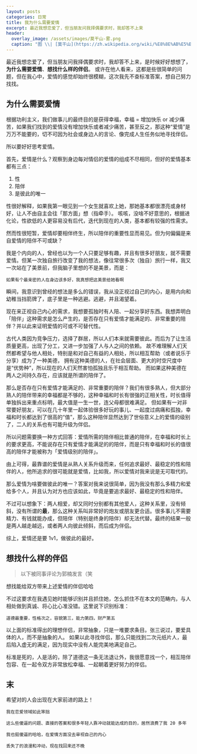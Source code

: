 ```yaml
---
layout: posts
categories: 日常
title: 我为什么需要爱情
excerpt: 最近我想恋爱了，但当朋友问我择偶要求时，我却答不上来
header:
  overlay_image: /assets/images/莫干山-雾.png
  caption: "图 \\| [莫干山](https://zh.wikipedia.org/wiki/%E8%8E%AB%E5%B9%B2%E5%B1%B1)"
---
```


最近我想恋爱了，但当朋友问我择偶要求时，我却答不上来，是时候好好想想了，**为什么需要爱情**、**想找什么样的伴侣**。
或许在他人看来，这都是些很简单的问题，但在我心中，爱情的感觉却始终很模糊，这次我先不查标准答案，想自己努力找找。

## 为什么需要爱情

根据功利主义，我们做事儿的最终目的是获得幸福，幸福 = 增加快乐 or 减少痛苦，如果我们找到的爱情没有增加快乐或者减少痛苦，甚至反之，那这种“爱情”是万万不能要的，切不可因为社会或身边人的言论、像完成人生任务似地寻找伴侣。

所以要好好思考爱情。

首先，爱情是什么？观察到身边每对情侣的爱情的组成不尽相同，但好的爱情基本都有三点：

1. 性
2. 陪伴
3. 是彼此的唯一

性很好解释，如果我第一眼见到一个女生就喜欢上她，那她基本都很漂亮或身材好，让人不由自主会往「那方面」想（指牵手）。
咳咳，没啥不好意思的，根据进化论，性欲低的人更容易没有后代，迭代到现在的人类，基本都有较强的性需求。

然而性很短暂，爱情却要相伴终生，所以陪伴的重要性显而易见。但为何偏偏是来自爱情的陪伴不可或缺？

我是个内向的人，曾经也以为一个人只要足够有趣，并且有很多好朋友，就不需要爱情。但某一次独自旅行改变了我的想法，像往常很多次（独自）旅行一样，我又一次站在了美景前，但我脑子里想的不是美景，而是：

```text
如果有个最亲密的人在身边该多好，我真想把这美景给她看啊
```

瞬间，我意识到曾经的想法是多么的错误，我从没正视过自己的内心，是用内向和幼稚当挡箭牌了，底子里是一种逃避。逃避，并且渴望着。

现在来正视自己内心的需求，我想要孤独时有人陪、一起分享好东西。我想弄明白「陪伴」这种需求是怎么产生的，是否存在只有爱情才能满足的、非常重要的陪伴？并以此来证明爱情的可或不可替代性。

古代人类因为竞争压力，选择了群居，所以人们本来就需要彼此。而后为了让生活质量更高，出现了分工，又进一步加强了人与人之间的依赖。
故不难理解人们天然都希望与他人相处，特别是和对自己有益的人相处，所以相互帮助（或者说乐于分享）成为了一种美德，
拥有这种美德的人，在社会层面、更大的时空尺度中是“优势种”，所以现在的人们天然害怕孤独且乐于相互帮助。
而如果这种美德在两人之间持久存在，应该就是所谓的陪伴了。

那么是否存在只有爱情才能满足的、非常重要的陪伴？我们有很多熟人，但大部分熟人的陪伴带来的幸福都是不够的，这种幸福和时长有很强的正相关性，时长值得单独拆出来重点标明，最大值是一生一世，连父母都很难满足。
但如果有一对非常要好朋友，可以在几十年里一起体验很多好玩的事儿、一起度过病痛和孤独，幸福和时长都达到了很高的“值”，那么这种陪伴显然达到了世俗意义上的爱情的级别了，二人的关系也有可能升级为伴侣。

所以问题需要换一种方式回答：爱情所需的陪伴相比普通的陪伴，在幸福和时长上的要求更高，不能说存在只有爱情才能满足的的陪伴，而是只有幸福和时长的值很高的陪伴才能被称为「爱情级别的陪伴」。

由上可得，最靠谱的爱情是从熟人关系升级而来，任何追求最好、最稳定的性和陪伴的人，他所追求的很可能就是爱情，比如我，所以爱情对我来说是无可取代的。

那么爱情为啥要做彼此的唯一？答案对我来说很简单，因为我没有那么多精力和爱给多个人，并且认为对方也应该如此，毕竟是要追求最好、最稳定的性和陪伴。

不过可以想象下：两人相爱，却又同时分别都有其他爱人，这种关系里，没有倾斜，没有所谓的**最**，那么这种关系叫非常好的炮友或朋友更合适。很多事儿不需要精力、有钱就能办成，但陪伴（特别是终身的陪伴）却无法代替。最终的结果一般是两人越走越远，或者两人向彼此倾斜，而后成为伴侣。

综上，爱情还是要 1v1，做彼此的最好。

## 想找什么样的伴侣

> 以下被同事评论为郭楠发言（笑

想找能给双方带来上述爱情的伴侣哈哈

不过这要求在我遇见她时能够识别并且抓住她，怎么抓住不在本文的范畴内，与人相处做到真诚、将心比心准没错。这里说下识别标准：

```text
道德最重要，性格次之，容貌第三，能力第四，财产第五
```

以上面的标准得出的理想伴侣，非常抽象，只是一堆要求条目。张三说过，要爱具体的人，而不是抽象的人。
如果以此寻找伴侣，那么只能找到二次元纸片人，最后陷入虚无的满足，因为现实中没有人能完美地满足自己。

标准是死的，人是活的，除了道德这一条无法退让外，我很愿意找一个，相互陪伴包容、在一起令双方非常放松幸福、一起朝着更好努力的伴侣。

## 末

希望对的人会出现在大家前进的路上！

```text
我在恋爱领域如此笨拙

这么些傻逼的问题、直接的答案和很多年轻人靠冲动就能达成的目的，居然浪费了我 20 多年

我也挺傻逼的哈哈，在爱情方面没去审视自己的内心

丢失了的浪漫和冲动，现在找回来还不晚
```
